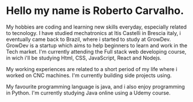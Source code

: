 <h1>Hello my name is Roberto Carvalho.</h1>
<p> My hobbies are coding and learning new skills everyday, especially related to tecnology.
I have studied mechatronics at Itis Castelli in Brescia italy, i eventually came back to Brazil, where i started to study at GrowDev.
GrowDev is a startup which aims to help beginners to learn and work in the Tech market.
I'm currently attending the Full stack web developing course, in wich i'll be studying Html, CSS, JavaScript, React and Nodejs. </P>
<p>
My working experiences are related to a short period of  my life where i worked on CNC machines.
I'm currently building side projects using.

My favourite programming language is java, and i also enjoy programming in Python.
I'm currently studying Java online using a Udemy course.</p>

